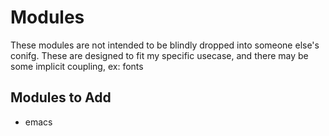 # Modules

These modules are not intended to be blindly dropped into someone else's conifg.
These are designed to fit my specific usecase, and there may be some implicit coupling, ex: fonts

## Modules to Add

- emacs
